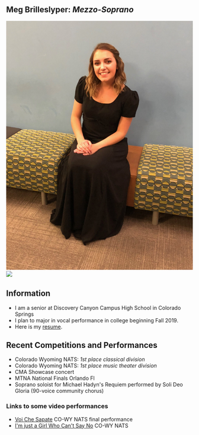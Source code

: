 ## Meg Brilleslyper: *Mezzo-Soprano*

<!-- Want a banner image? Find the image you want and store it in the images directory with the name `banner.jpg`. (Or you can modify the file name in the next line, with any image URL you want. -->

 ![](images/meg1.jpg )<img src="image" width="40%">
<!-- If you don't want a banner, delete the previous line.  -->

## Information

- I am a senior at Discovery Canyon Campus High School in Colorado Springs
- I plan to major in vocal performance in college beginning Fall 2019.
- Here is my [resume](https://mmembrill.github.io/Meg-Brilleslyper/Meg_resume.pdf).


## Recent Competitions and Performances

- Colorado Wyoming NATS:  *1st place classical division*
- Colorado Wyoming NATS: *1st place music theater division*
- CMA Showcase concert
- MTNA National Finals Orlando Fl
- Soprano soloist for Michael Hadyn's Requiem performed by Soli Deo Gloria (90-voice community chorus)

### Links to some video performances

* [Voi Che Sapate](https://drive.google.com/open?id=1ZzvS-rvYw2467lPsFcj58P6Bk88naWhL) CO-WY NATS final performance
* [I'm just a Girl Who Can't Say No](https://drive.google.com/open?id=1CxY4c_Ba3t040YS77IbV6liHIHcLqzgW) CO-WY NATS



